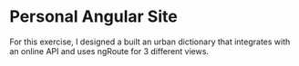 Personal Angular Site
=========================
For this exercise, I designed a built an urban dictionary that integrates with an online API and uses ngRoute for 3 different views.